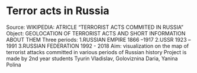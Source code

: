 # Terror acts in Russia
Source: WIKIPEDIA: ATRICLE “TERRORIST ACTS COMMITED IN RUSSIA”
Object: GEOLOCATION OF TERRORIST ACTS AND SHORT INFORMATION ABOUT THEM
Three periods: 1.RUSSIAN EMPIRE 1866 –1917
               2.USSR 1923 –1991
               3.RUSSIAN FEDERATION 1992 - 2018
Aim: visualization on the map of terrorist attacks committed in various periods of Russian history
Project is made by 2nd year students Tyurin Vladislav, Goloviznina Daria, Yanina Polina
